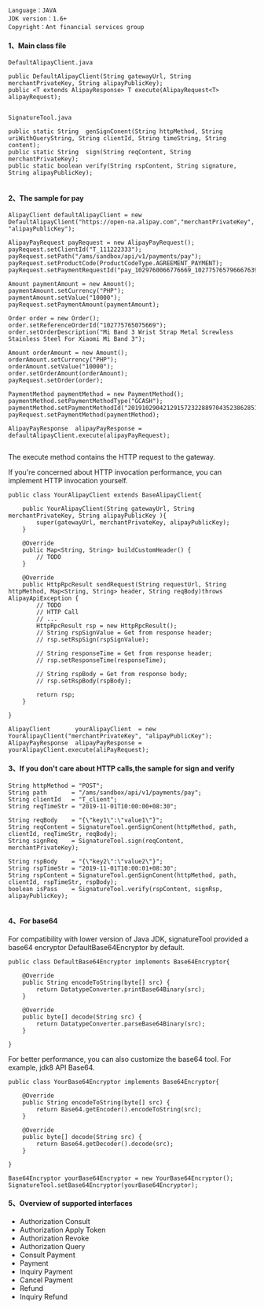 ```
Language：JAVA  
JDK version：1.6+  
Copyright：Ant financial services group  
```
  
   
#### 1、Main class file  
```
DefaultAlipayClient.java  

public DefaultAlipayClient(String gatewayUrl, String merchantPrivateKey, String alipayPublicKey);  
public <T extends AlipayResponse> T execute(AlipayRequest<T> alipayRequest);  
  
```
  
``` 
SignatureTool.java 

public static String  genSignConent(String httpMethod, String uriWithQueryString, String clientId, String timeString, String content);
public static String  sign(String reqContent, String merchantPrivateKey);  
public static boolean verify(String rspContent, String signature, String alipayPublicKey); 
 
```
  
#### 2、The sample for pay  
  
```
AlipayClient defaultAlipayClient = new DefaultAlipayClient("https://open-na.alipay.com","merchantPrivateKey", "alipayPublicKey");  
  
AlipayPayRequest payRequest = new AlipayPayRequest();  
payRequest.setClientId("T_111222333"); 
payRequest.setPath("/ams/sandbox/api/v1/payments/pay"); 
payRequest.setProductCode(ProductCodeType.AGREEMENT_PAYMENT);  
payRequest.setPaymentRequestId("pay_1029760066776669_102775765796667639");  
  
Amount paymentAmount = new Amount();  
paymentAmount.setCurrency("PHP");  
paymentAmount.setValue("10000");  
payRequest.setPaymentAmount(paymentAmount);  
  
Order order = new Order();  
order.setReferenceOrderId("102775765075669");  
order.setOrderDescription("Mi Band 3 Wrist Strap Metal Screwless Stainless Steel For Xiaomi Mi Band 3");

Amount orderAmount = new Amount();
orderAmount.setCurrency("PHP");
orderAmount.setValue("10000");       
order.setOrderAmount(orderAmount);  
payRequest.setOrder(order);  
  
PaymentMethod paymentMethod = new PaymentMethod();  
paymentMethod.setPaymentMethodType("GCASH");  
paymentMethod.setPaymentMethodId("20191029042129157232288970435238628515579670ClupeQXzXu");  
payRequest.setPaymentMethod(paymentMethod);  
  
AlipayPayResponse  alipayPayResponse = defaultAlipayClient.execute(alipayPayRequest);  
  
```  
  
  
The execute method contains the HTTP request to the gateway. 

If you're concerned about HTTP invocation performance, you can implement HTTP invocation yourself.
 
```
public class YourAlipayClient extends BaseAlipayClient{

    public YourAlipayClient(String gatewayUrl, String merchantPrivateKey, String alipayPublicKey ){
        super(gatewayUrl, merchantPrivateKey, alipayPublicKey);
    }

    @Override
    public Map<String, String> buildCustomHeader() {
        // TODO 
    }

    @Override
    public HttpRpcResult sendRequest(String requestUrl, String httpMethod, Map<String, String> header, String reqBody)throws AlipayApiException {
        // TODO 
        // HTTP Call
        // ...
        HttpRpcResult rsp = new HttpRpcResult();
        // String rspSignValue = Get from response header;
        // rsp.setRspSign(rspSignValue);
        
        // String responseTime = Get from response header;
        // rsp.setResponseTime(responseTime);
        
        // String rspBody = Get from response body;
        // rsp.setRspBody(rspBody);
        
        return rsp;
    }
    
}

AlipayClient       yourAlipayClient  = new YourAlipayClient("merchantPrivateKey", "alipayPublicKey");  
AlipayPayResponse  alipayPayResponse = yourAlipayClient.execute(aliPayRequest);  

```
  
#### 3、If you don't care about HTTP calls,the sample for sign and verify  
```  
String httpMethod = "POST";
String path       = "/ams/sandbox/api/v1/payments/pay";
String clientId   = "T_client";
String reqTimeStr = "2019-11-01T10:00:00+08:30";

String reqBody    = "{\"key1\":\"value1\"}";
String reqContent = SignatureTool.genSignConent(httpMethod, path, clientId, reqTimeStr, reqBody);
String signReq    = SignatureTool.sign(reqContent, merchantPrivateKey);  
  
String rspBody    = "{\"key2\":\"value2\"}";
String rspTimeStr = "2019-11-01T10:00:01+08:30";
String rspContent = SignatureTool.genSignConent(httpMethod, path, clientId, rspTimeStr, rspBody);
boolean isPass    = SignatureTool.verify(rspContent, signRsp, alipayPublicKey);
  
```
  
#### 4、For base64  

For compatibility with lower version of Java JDK, signatureTool provided a base64 encryptor DefaultBase64Encryptor by default. 

```
public class DefaultBase64Encryptor implements Base64Encryptor{

    @Override
    public String encodeToString(byte[] src) {
        return DatatypeConverter.printBase64Binary(src);
    }

    @Override
    public byte[] decode(String src) {
        return DatatypeConverter.parseBase64Binary(src);
    }

}

```  

For better performance, you can also customize the base64 tool. For example, jdk8 API Base64.

  
```
public class YourBase64Encryptor implements Base64Encryptor{

    @Override
    public String encodeToString(byte[] src) {
        return Base64.getEncoder().encodeToString(src);
    }

    @Override
    public byte[] decode(String src) {
        return Base64.getDecoder().decode(src);
    }
    
}

Base64Encryptor yourBase64Encryptor = new YourBase64Encryptor();
SignatureTool.setBase64Encryptor(yourBase64Encryptor);

```


#### 5、Overview of supported interfaces  
* Authorization Consult  
* Authorization Apply Token  
* Authorization Revoke  
* Authorization Query  
* Consult Payment  
* Payment  
* Inquiry Payment
* Cancel Payment
* Refund
* Inquiry Refund  




